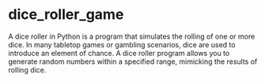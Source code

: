 # dice_roller_game
A dice roller in Python is a program that simulates the rolling of one or more dice. In many tabletop games or gambling scenarios, dice are used to introduce an element of chance. A dice roller program allows you to generate random numbers within a specified range, mimicking the results of rolling dice.

